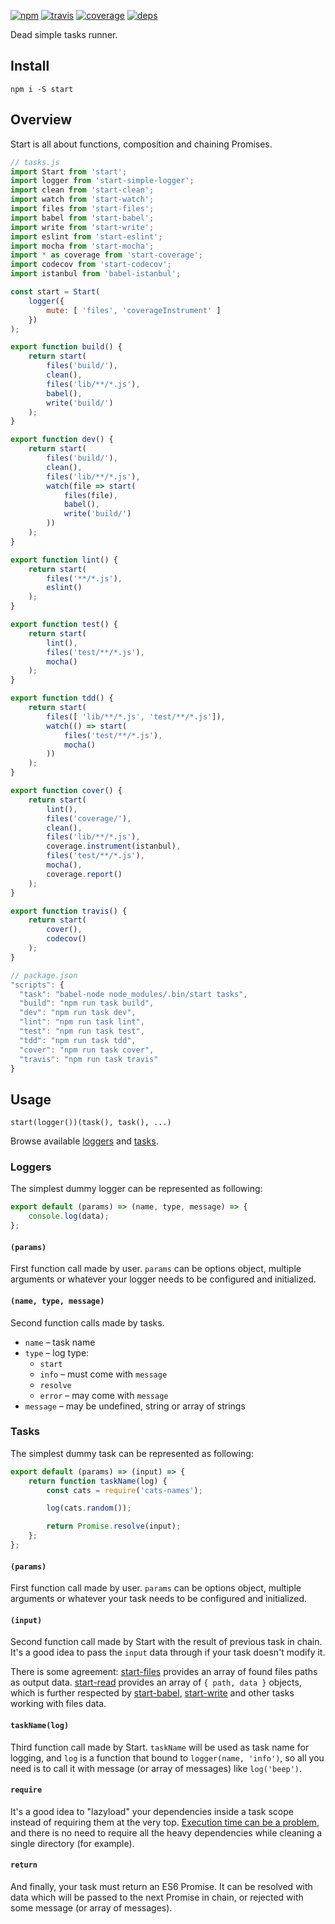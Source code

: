 [![npm](https://img.shields.io/npm/v/start.svg?style=flat-square)](https://www.npmjs.com/package/start)
[![travis](http://img.shields.io/travis/start-runner/start.svg?style=flat-square)](https://travis-ci.org/start-runner/start)
[![coverage](https://img.shields.io/codecov/c/github/start-runner/start.svg?style=flat-square)](https://codecov.io/github/start-runner/start)
[![deps](https://img.shields.io/gemnasium/start-runner/start.svg?style=flat-square)](https://gemnasium.com/start-runner/start)

Dead simple tasks runner.

## Install

```
npm i -S start
```

## Overview

Start is all about functions, composition and chaining Promises.

```js
// tasks.js
import Start from 'start';
import logger from 'start-simple-logger';
import clean from 'start-clean';
import watch from 'start-watch';
import files from 'start-files';
import babel from 'start-babel';
import write from 'start-write';
import eslint from 'start-eslint';
import mocha from 'start-mocha';
import * as coverage from 'start-coverage';
import codecov from 'start-codecov';
import istanbul from 'babel-istanbul';

const start = Start(
    logger({
        mute: [ 'files', 'coverageInstrument' ]
    })
);

export function build() {
    return start(
        files('build/'),
        clean(),
        files('lib/**/*.js'),
        babel(),
        write('build/')
    );
}

export function dev() {
    return start(
        files('build/'),
        clean(),
        files('lib/**/*.js'),
        watch(file => start(
            files(file),
            babel(),
            write('build/')
        ))
    );
}

export function lint() {
    return start(
        files('**/*.js'),
        eslint()
    );
}

export function test() {
    return start(
        lint(),
        files('test/**/*.js'),
        mocha()
    );
}

export function tdd() {
    return start(
        files([ 'lib/**/*.js', 'test/**/*.js']),
        watch(() => start(
            files('test/**/*.js'),
            mocha()
        ))
    );
}

export function cover() {
    return start(
        lint(),
        files('coverage/'),
        clean(),
        files('lib/**/*.js'),
        coverage.instrument(istanbul),
        files('test/**/*.js'),
        mocha(),
        coverage.report()
    );
}

export function travis() {
    return start(
        cover(),
        codecov()
    );
}
```

```js
// package.json
"scripts": {
  "task": "babel-node node_modules/.bin/start tasks",
  "build": "npm run task build",
  "dev": "npm run task dev",
  "lint": "npm run task lint",
  "test": "npm run task test",
  "tdd": "npm run task tdd",
  "cover": "npm run task cover",
  "travis": "npm run task travis"
}
```

## Usage

`start(logger())(task(), task(), ...)`

Browse available [loggers](https://www.npmjs.com/browse/keyword/start-logger) and [tasks](https://www.npmjs.com/browse/keyword/start-tasks).

### Loggers

The simplest dummy logger can be represented as following:

```js
export default (params) => (name, type, message) => {
    console.log(data);
};
```

#### `(params)`

First function call made by user. `params` can be options object, multiple arguments or whatever your logger needs to be configured and initialized.

#### `(name, type, message)`

Second function calls made by tasks.

* `name` – task name
* `type` – log type:
  * `start`
  * `info` – must come with `message`
  * `resolve`
  * `error` – may come with `message`
* `message` – may be undefined, string or array of strings

### Tasks

The simplest dummy task can be represented as following:

```js
export default (params) => (input) => {
    return function taskName(log) {
        const cats = require('cats-names');

        log(cats.random());

        return Promise.resolve(input);
    };
};
```

#### `(params)`

First function call made by user. `params` can be options object, multiple arguments or whatever your task needs to be configured and initialized.

#### `(input)`

Second function call made by Start with the result of previous task in chain. It's a good idea to pass the `input` data through if your task doesn't modify it.

There is some agreement: [start-files](https://github.com/start-runner/files) provides an array of found files paths as output data. [start-read](https://github.com/start-runner/read) provides an array of `{ path, data }` objects, which is further respected by [start-babel](https://github.com/start-runner/babel), [start-write](https://github.com/start-runner/write) and other tasks working with files data.

#### `taskName(log)`

Third function call made by Start. `taskName` will be used as task name for logging, and `log` is a function that bound to `logger(name, 'info')`, so all you need is to call it with message (or array of messages) like `log('beep')`.

#### `require`

It's a good idea to "lazyload" your dependencies inside a task scope instead of requiring them at the very top. [Execution time can be a problem](https://github.com/gulpjs/gulp/issues/632), and there is no need to require all the heavy dependencies while cleaning a single directory (for example).

#### `return`

And finally, your task must return an ES6 Promise. It can be resolved with data which will be passed to the next Promise in chain, or rejected with some message (or array of messages).
